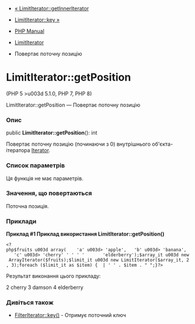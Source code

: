 - [«
LimitIterator::getInnerIterator](limititerator.getinneriterator.md)
- [LimitIterator::key »](limititerator.key.md)

- [PHP Manual](index.md)
- [LimitIterator](class.limititerator.md)
- Повертає поточну позицію

# LimitIterator::getPosition

(PHP 5 \>u003d 5.1.0, PHP 7, PHP 8)

LimitIterator::getPosition — Повертає поточну позицію

### Опис

public **LimitIterator::getPosition**(): int

Повертає поточну позицію (починаючи з 0) внутрішнього об'єкта-ітератора
[Iterator](class.iterator.md).

### Список параметрів

Ця функція не має параметрів.

### Значення, що повертаються

Поточна позиція.

### Приклади

**Приклад #1 Приклад використання **LimitIterator::getPosition()****

` <?php$fruits u003d array(    'a' u003d> 'apple',   'b' u003d> 'banana',    'c' u003d> 'cherry' ' ' ' '       'elderberry');$array_it u003d new ArrayIterator($fruits);$limit_it u003d new LimitIterator($array_it, 2, 3);foreach ($limit_it as $item) {  | ' ' . $item . "
";}?> `

Результат виконання цього прикладу:

2 cherry
3 damson
4 elderberry

### Дивіться також

- [FilterIterator::key()](filteriterator.key.md) - Отримує поточний
ключ
